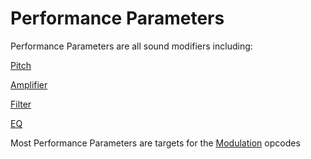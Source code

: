 ---
---
# Performance Parameters

Performance Parameters are all sound modifiers including:

[Pitch](/types/pitch)

[Amplifier](/types/amplifier)

[Filter](/types/filter)

[EQ](/types/eq)

Most Performance Parameters are targets for the [Modulation](/category/modulation)
opcodes
